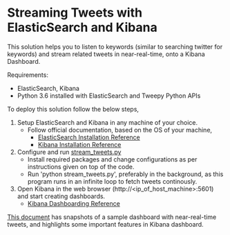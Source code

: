 # Streaming Tweets with ElasticSearch and Kibana

 This solution helps you to listen to keywords (similar to searching twitter for keywords) and stream related tweets in near-real-time, onto a Kibana Dashboard. 

Requirements:
- ElasticSearch, Kibana
- Python 3.6 installed with ElasticSearch and Tweepy Python APIs


To deploy this solution follow the below steps,
1. Setup ElasticSearch and Kibana in any machine of your choice.
   * Follow official documentation, based on the OS of your machine,
      * [ElasticSearch Installation Reference](https://www.elastic.co/guide/en/elasticsearch/reference/current/_installation.html)
      * [Kibana Installation Reference](https://www.elastic.co/guide/en/kibana/6.5/setup.html)
2. Configure and run [stream_tweets.py](https://gitlab.com/dineshbabur92/kibana_stream_tweets/blob/master/stream_tweets.py)
   * Install    required packages and change configurations as per instructions given on top of the code.
   * Run 'python stream_tweets.py', preferably in the background, as this program runs in an infinite loop to fetch tweets continously.
3. Open Kibana in the web browser (http://<ip_of_host_machine>:5601) and start creating dashboards.
   * [Kibana Dashboarding Reference](https://www.elastic.co/guide/en/kibana/current/tutorial-build-dashboard.html)
    
[This document](https://gitlab.com/dineshbabur92/kibana_stream_tweets/blob/master/Kelara%20Floods%20Dashboard%20-%20Snapshots%20and%20Features.pdf) has snapshots of a sample dashboard with near-real-time tweets, and highlights some important features in Kibana dashboard.
